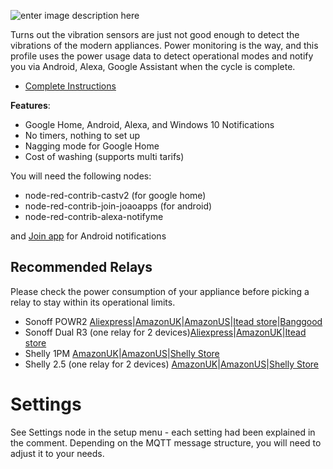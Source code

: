 ![enter image description here](https://notenoughtech.com/wp-content/uploads/2021/05/maxresdefault-5.jpg)

Turns out the vibration sensors are just not good enough to detect the vibrations of the modern appliances. Power monitoring is the way, and this profile uses the power usage data to detect operational modes and notify you via Android, Alexa, Google Assistant when the cycle is complete.
 - [Complete Instructions](https://notenoughtech.com/home-automation/smarting-up-comfee-miniplus-dishwasher/)

**Features**:

-   Google Home, Android, Alexa, and Windows 10 Notifications 
-   No timers, nothing to set up    
-   Nagging mode for Google Home    
-   Cost of washing (supports multi tarifs)    

You will need the following nodes:

 - node-red-contrib-castv2 (for google home)
 - node-red-contrib-join-joaoapps (for android)
 - node-red-contrib-alexa-notifyme

and [Join app](https://play.google.com/store/apps/details?id=com.joaomgcd.join&hl=en_GB) for Android notifications 

## Recommended Relays
Please check the power consumption of your appliance before picking a relay to stay within its operational limits.

 - Sonoff POWR2 [Aliexpress](https://s.click.aliexpress.com/e/_AAkss7)|[AmazonUK](https://amzn.to/2TJRPN6)|[AmazonUS](https://amzn.to/2u9E0bs)|[Itead store](http://shrsl.com/1i9e8)|[Banggood](https://www.banggood.com/custlink/mGmvyM4HC2)
 - Sonoff Dual R3 (one relay for 2 devices)[Aliexpress](https://s.click.aliexpress.com/e/_9fbgFZ)|[AmazonUK](https://amzn.to/3flRBVp)|[Itead store]([https://shrsl.com/2kvip](https://shrsl.com/2kvip))
 - Shelly 1PM [AmazonUK](https://amzn.to/3uufKPd)|[AmazonUS](https://amzn.to/3aOdE4S)|[Shelly Store](https://shelly.cloud/products/shelly-1pm-smart-home-automation-relay/)
 - Shelly 2.5 (one relay for 2 devices) [AmazonUK](https://amzn.to/34h2KRg)|[AmazonUS](https://amzn.to/34nAOLo)|[Shelly Store](https://shop.shelly.cloud/shelly-2.5-ce-ul-wifi-smart-home-automation#54)
 


# Settings
See Settings node in the setup menu - each setting had been explained in the comment. Depending on the MQTT message structure, you will need to adjust it to your needs.